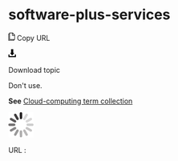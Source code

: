 # software-plus-services

![Copy URL](media/software-plus-services/Copy.png)
Copy URL

![Download](media/software-plus-services/Download.png)

Download topic

Don't use.

**See** [Cloud-computing term collection](https://worldready.cloudapp.net/Styleguide/Read?id=2700&topicid=28841)

![In progress](media/software-plus-services/activity-large.gif)

URL :
